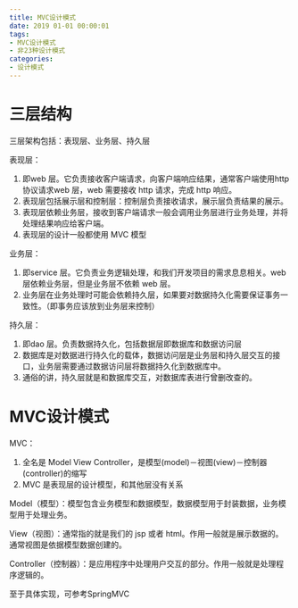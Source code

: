 ```yaml
---
title: MVC设计模式
date: 2019 01-01 00:00:01
tags: 
- MVC设计模式
- 非23种设计模式
categories: 
- 设计模式
---
```


# 三层结构

三层架构包括：表现层、业务层、持久层

表现层：
1. 即web 层。它负责接收客户端请求，向客户端响应结果，通常客户端使用http 协议请求web 层，web 需要接收 http 请求，完成 http 响应。
2. 表现层包括展示层和控制层：控制层负责接收请求，展示层负责结果的展示。
3. 表现层依赖业务层，接收到客户端请求一般会调用业务层进行业务处理，并将处理结果响应给客户端。
4. 表现层的设计一般都使用 MVC 模型

业务层：
1. 即service 层。它负责业务逻辑处理，和我们开发项目的需求息息相关。web 层依赖业务层，但是业务层不依赖 web 层。
2. 业务层在业务处理时可能会依赖持久层，如果要对数据持久化需要保证事务一致性。（即事务应该放到业务层来控制）

持久层：
1. 即dao 层。负责数据持久化，包括数据层即数据库和数据访问层
2. 数据库是对数据进行持久化的载体，数据访问层是业务层和持久层交互的接口，业务层需要通过数据访问层将数据持久化到数据库中。
3. 通俗的讲，持久层就是和数据库交互，对数据库表进行曾删改查的。

# MVC设计模式

MVC：
1. 全名是 Model View Controller，是模型(model)－视图(view)－控制器(controller)的缩写
2. MVC 是表现层的设计模型，和其他层没有关系


Model（模型）：模型包含业务模型和数据模型，数据模型用于封装数据，业务模型用于处理业务。

View（视图）：通常指的就是我们的 jsp 或者 html。作用一般就是展示数据的。通常视图是依据模型数据创建的。

Controller（控制器）：是应用程序中处理用户交互的部分。作用一般就是处理程序逻辑的。

至于具体实现，可参考SpringMVC